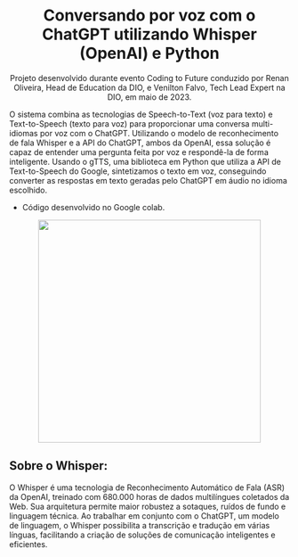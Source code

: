 <h1 align="center"> Conversando por voz com o ChatGPT utilizando Whisper (OpenAI) e Python </h1>

<p align="center"> Projeto desenvolvido durante evento Coding to Future conduzido por Renan Oliveira, Head de Education da DIO, e Venilton Falvo, Tech Lead Expert na DIO, em maio de 2023. </p>

O sistema combina as tecnologias de Speech-to-Text (voz para texto) e Text-to-Speech (texto para voz) para proporcionar uma conversa multi-idiomas por voz com o ChatGPT. Utilizando o modelo de reconhecimento de fala Whisper e a API do ChatGPT, ambos da OpenAI, essa solução é capaz de entender uma pergunta feita por voz e respondê-la de forma inteligente. Usando o gTTS, uma biblioteca em Python que utiliza a API de Text-to-Speech do Google, sintetizamos o texto em voz, conseguindo converter as respostas em texto geradas pelo ChatGPT em áudio no idioma escolhido. 

* Código desenvolvido no Google colab. 

<div align="center"><img src="https://user-images.githubusercontent.com/117789578/236353661-a1bf7f6b-91bb-4ad4-87cf-4188749f3938.jpeg" width="400px" /></div>

 
## Sobre o Whisper: 
O Whisper é uma tecnologia de Reconhecimento Automático de Fala (ASR) da OpenAI, treinado com 680.000 horas de dados multilíngues coletados da Web. Sua arquitetura permite maior robustez a sotaques, ruídos de fundo e linguagem técnica. Ao trabalhar em conjunto com o ChatGPT, um modelo de linguagem, o Whisper possibilita a transcrição e tradução em várias línguas, facilitando a criação de soluções de comunicação inteligentes e eficientes. 



